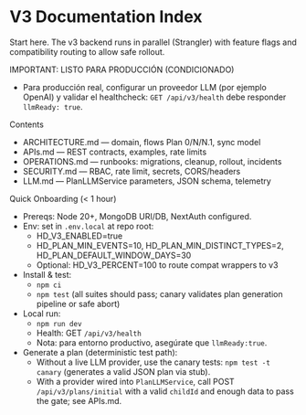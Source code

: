 V3 Documentation Index
======================

Start here. The v3 backend runs in parallel (Strangler) with feature flags and compatibility routing to allow safe rollout.

IMPORTANT: LISTO PARA PRODUCCIÓN (CONDICIONADO)
- Para producción real, configurar un proveedor LLM (por ejemplo OpenAI) y validar el healthcheck: `GET /api/v3/health` debe responder `llmReady: true`.

Contents
- ARCHITECTURE.md — domain, flows Plan 0/N/N.1, sync model
- APIs.md — REST contracts, examples, rate limits
- OPERATIONS.md — runbooks: migrations, cleanup, rollout, incidents
- SECURITY.md — RBAC, rate limit, secrets, CORS/headers
- LLM.md — PlanLLMService parameters, JSON schema, telemetry

Quick Onboarding (< 1 hour)
- Prereqs: Node 20+, MongoDB URI/DB, NextAuth configured.
- Env: set in `.env.local` at repo root:
  - HD_V3_ENABLED=true
  - HD_PLAN_MIN_EVENTS=10, HD_PLAN_MIN_DISTINCT_TYPES=2, HD_PLAN_DEFAULT_WINDOW_DAYS=30
  - Optional: HD_V3_PERCENT=100 to route compat wrappers to v3
- Install & test:
  - `npm ci`
  - `npm test` (all suites should pass; canary validates plan generation pipeline or safe abort)
- Local run:
  - `npm run dev`
  - Health: GET `/api/v3/health`
  - Nota: para entorno productivo, asegúrate que `llmReady:true`.
- Generate a plan (deterministic test path):
  - Without a live LLM provider, use the canary tests: `npm test -t canary` (generates a valid JSON plan via stub).
  - With a provider wired into `PlanLLMService`, call POST `/api/v3/plans/initial` with a valid `childId` and enough data to pass the gate; see APIs.md.

